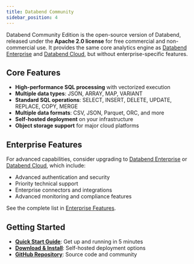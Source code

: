 ```yaml
---
title: Databend Community
sidebar_position: 4
---
```


Databend Community Edition is the open-source version of Databend, released under the **Apache 2.0 license** for free commercial and non-commercial use. It provides the same core analytics engine as [Databend Enterprise](/guides/products/dee/) and [Databend Cloud](/guides/products/dc/), but without enterprise-specific features.

## Core Features

- **High-performance SQL processing** with vectorized execution
- **Multiple data types**: JSON, ARRAY, MAP, VARIANT 
- **Standard SQL operations**: SELECT, INSERT, DELETE, UPDATE, REPLACE, COPY, MERGE
- **Multiple data formats**: CSV, JSON, Parquet, ORC, and more
- **Self-hosted deployment** on your infrastructure
- **Object storage support** for major cloud platforms

## Enterprise Features

For advanced capabilities, consider upgrading to [Databend Enterprise](/guides/products/dee/) or [Databend Cloud](/guides/products/dc/), which include:
- Advanced authentication and security
- Priority technical support
- Enterprise connectors and integrations
- Advanced monitoring and compliance features

See the complete list in [Enterprise Features](/guides/products/dee/enterprise-features).

## Getting Started

- **[Quick Start Guide](/guides/deploy/QuickStart/)**: Get up and running in 5 minutes
- **[Download & Install](/guides/deploy/deploy/download)**: Self-hosted deployment options
- **[GitHub Repository](https://github.com/databendlabs/databend)**: Source code and community

